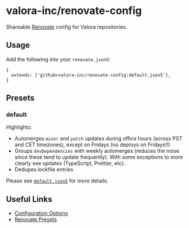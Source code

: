 # valora-inc/renovate-config

Shareable [Renovate](https://renovatebot.com) config for Valora repositories.

## Usage

Add the following into your `renovate.json5`:

```json5
{
  extends: ['github>valora-inc/renovate-config:default.json5'],
}
```

## Presets

### default

Highlights:

- Automerges `minor` and `patch` updates during office hours (across PST and CET timezones), except on Fridays (no deploys on Fridays!!)
- Groups `devDependencies` with weekly automerges (reduces the noise since these tend to update frequently). With some exceptions to more clearly see updates (TypeScript, Prettier, etc).
- Dedupes lockfile entries

Please see [`default.json5`](default.json5) for more details.

## Useful Links

- [Configuration Options](https://docs.renovatebot.com/configuration-options/)
- [Renovate Presets](https://github.com/renovatebot/renovate/tree/main/lib/config/presets)
